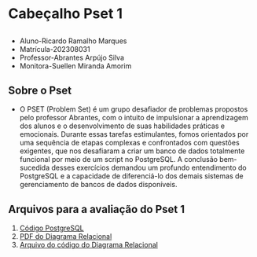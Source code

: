 # Cabeçalho Pset 1
##
- Aluno-Ricardo Ramalho Marques
- Matrícula-202308031
- Professor-Abrantes Arpújo Silva
- Monitora-Suellen Miranda Amorim

## Sobre o Pset
- O PSET (Problem Set) é um grupo desafiador de problemas propostos pelo professor Abrantes, com o intuito de impulsionar a aprendizagem dos alunos e o desenvolvimento de suas habilidades práticas e emocionais. Durante essas tarefas estimulantes, fomos orientados por uma sequência de etapas complexas e confrontados com questões exigentes, que nos desafiaram a criar um banco de dados totalmente funcional por meio de um script no PostgreSQL. A conclusão bem-sucedida desses exercícios demandou um profundo entendimento do PostgreSQL e a capacidade de diferenciá-lo dos demais sistemas de gerenciamento de bancos de dados disponíveis.



## Arquivos para a avaliação do Pset 1
1. [Código PostgreSQL](Pset_1/cc1ma_202308031_postgresql.sql)
2. [PDF do Diagrama Relacional](Pset_1/cc1ma_202308031.postgresql.architect.pdf)
3. [Arquivo do código do Diagrama Relacional](Pset_1/cc1ma_202308031.postgresql.architect)
